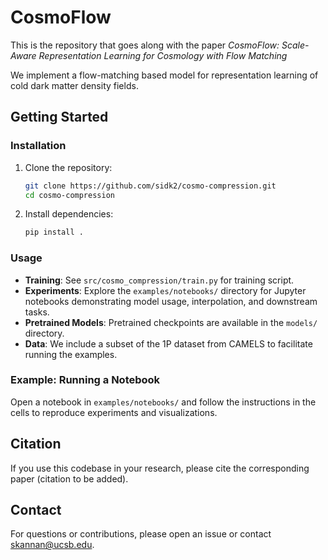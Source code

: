 # CosmoFlow

This is the repository that goes along with the paper _CosmoFlow: Scale-Aware Representation Learning for Cosmology with Flow Matching_

We implement a flow-matching based model for representation learning of cold dark matter density fields.

## Getting Started

### Installation
1. Clone the repository:
   ```bash
   git clone https://github.com/sidk2/cosmo-compression.git
   cd cosmo-compression
   ```
2. Install dependencies:
   ```bash
   pip install .
   ```
   
### Usage
- **Training**: See `src/cosmo_compression/train.py` for training script.
- **Experiments**: Explore the `examples/notebooks/` directory for Jupyter notebooks demonstrating model usage, interpolation, and downstream tasks.
- **Pretrained Models**: Pretrained checkpoints are available in the `models/` directory.
- **Data**: We include a subset of the 1P dataset from CAMELS to facilitate running the examples.

### Example: Running a Notebook
Open a notebook in `examples/notebooks/` and follow the instructions in the cells to reproduce experiments and visualizations.

## Citation
If you use this codebase in your research, please cite the corresponding paper (citation to be added).

## Contact
For questions or contributions, please open an issue or contact skannan@ucsb.edu.
